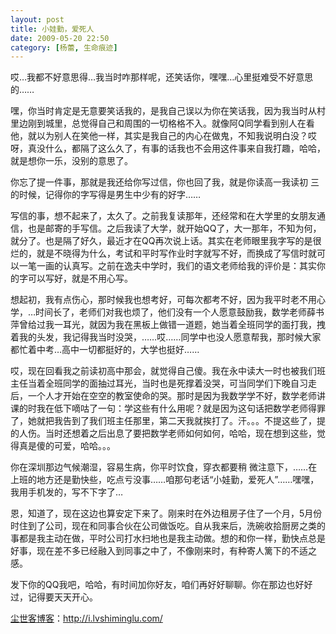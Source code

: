 ```yaml
---
layout: post
title: 小娃勤，爱死人
date: 2009-05-20 22:50
category: [杨蕾, 生命痕迹]
---
```

哎…我都不好意思得…我当时咋那样呢，还笑话你，嘿嘿…心里挺难受不好意思的……

嘿，你当时肯定是无意要笑话我的，是我自己误以为你在笑话我，因为我当时从村里边刚到城里，总觉得自己和周围的一切格格不入。就像阿Q同学看到别人在看他，就以为别人在笑他一样，其实是我自己的内心在做鬼，不知我说明白没？哎呀，真没什么，都隔了这么久了，有事的话我也不会用这件事来自我打趣，哈哈，就是想你一乐，没别的意思了。

你忘了提一件事，那就是我还给你写过信，你也回了我，就是你读高一我读初 三的时候，记得你的字写得是男生中少有的好字……

写信的事，想不起来了，太久了。之前我复读那年，还经常和在大学里的女朋友通信，也是邮寄的手写信。之后我读了大学，就开始QQ了，大一那年，不知为何，就分了。也是隔了好久，最近才在QQ再次说上话。其实在老师眼里我字写的是很烂的，就是不晓得为什么，考试和平时写作业时字就写不好，而换成了写信时就可以一笔一画的认真写。之前在逸夫中学时，我们的语文老师给我的评价是：其实你的字可以写好，就是不用心写。

想起初，我有点伤心，那时候我也想考好，可每次都考不好，因为我平时老不用心学，…时间长了，老师们对我也烦了，他们没有一个人愿意鼓励我，数学老师薛书萍曾给过我一耳光，就因为我在黑板上做错一道题，她当着全班同学的面打我，拽着我的头发，我记得我当时没哭，……哎……同学中也没人愿意帮我，那时候大家都忙着中考…高中一切都挺好的，大学也挺好……

哎，现在回看我之前读初高中那会，就觉得自己傻。我在永中读大一时也被我们班主任当着全班同学的面抽过耳光，当时也是死撑着没哭，可当同学们下晚自习走后，一个人才开始在空空的教室使命的哭。那时是因为我数学学不好，数学老师讲课的时我在低下嘀咕了一句：学这些有什么用呢？就是因为这句话把数学老师得罪了，她就把我告到了我们班主任那里，第二天我就挨打了。汗。。。不提这些了，提的人伤。当时还想着之后出息了要把数学老师如何如何，哈哈，现在想到这些，觉得真是傻的可爱，哈哈。。。

你在深圳那边气候潮湿，容易生病，你平时饮食，穿衣都要稍 微注意下，……在上班的地方还是勤快些，吃点亏没事……咱那句老话“小娃勤，爱死人”……嘿嘿，我用手机发的，写不下字了…

恩，知道了，现在这边也算安定下来了。刚来时在外边租房子住了一个月，5月份时住到了公司，现在和同事合伙在公司做饭吃。自从我来后，洗碗收拾厨房之类的事都是我主动在做，平时公司打水扫地也是我主动做。想的和你一样，勤快点总是好事，现在差不多已经融入到同事之中了，不像刚来时，有种寄人篱下的不适之感。

发下你的QQ我吧，哈哈，有时间加你好友，咱们再好好聊聊。你在那边也好好过，记得要天天开心。

<a href="http://i.lvshiminglu.com/">尘世客博客</a>：<a href="http://i.lvshiminglu.com/">http://i.lvshiminglu.com/</a>

